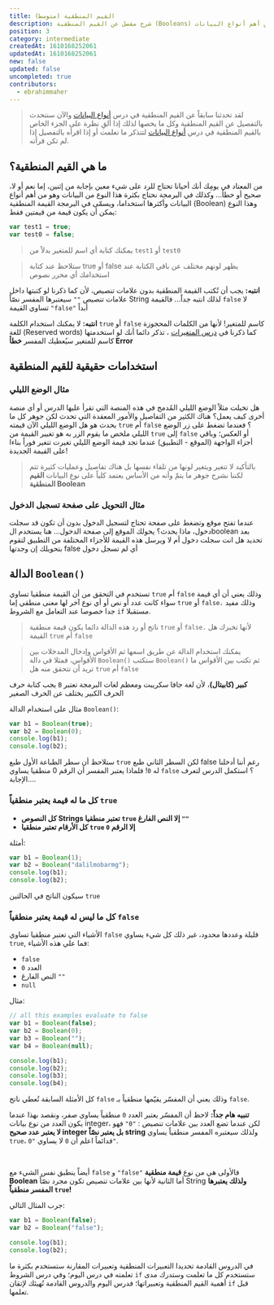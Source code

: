 ```yaml
---
title: القيم المنطقية (متوسط)
description: شرح مفصل عن القيم المنطقية (Booleans) كنوع من أهم أنواع البيانات.
position: 3
category: intermediate
createdAt: 1610168252061
updatedAt: 1610168252061
new: false
updated: false
uncompleted: true
contributors:
  - ebrahimmaher
---
```


> لقد تحدثنا سابقاً عن القيم المنطقية في درس 
>[أنواع البيانات](/tutorials/algorithms/fundamentals/datatypes#boolean---القيمة-المنطقية) 
>واﻵن سنتحدث بالتفصيل عن القيم المنطقية وكل ما يخصها لذلك إذا ألقِ نظرة على الجزء الخاص بالقيم المنطقية في درس 
>[أنواع البيانات](/tutorials/algorithms/fundamentals/datatypes#boolean---القيمة-المنطقية)
> لتتذكر ما تعلمت أو إذا اقرأه بالتفصيل إذا لم تكن قرأته.

## ما هي القيم المنطقية؟
من المعتاد في يومِك أنك أحيانا تحتاج للرد على شيء معين بإجابة من إثنين، إما نعم أو لا، صحيح أو خطأ... وكذلك في البرمجة نحتاج بكثرة هذا النوع من البيانات وهو من أهم أنواع البيانات وأكثرها استخداما، ويسمّى في البرمجة القيمة المنطقية (Boolean) وهذا النوع يمكن أن يكون قيمة من قيمتين فقط: 

```js
var test1 = true;
var test0 = false;
```
> يمكنك كتابة أي اسم للمتغير بدلاً من `test1` أو `test0`

> ستلاحظ عند كتابة true أو false يظهر لونهم مختلف عن باقي الكتابة عند استخدامك أي محرر نصوص

<base-alert type="error">

**انتبه:** يجب أن تُكتب القيمة المنطقية بدون علامات تنصيص، ﻷن كما ذكرنا لو كتبتها داخل علامات تنصيص `""` سيعتبرها المفسر نصّاً String لذلك انتبه جداً...
فالقيمة `false` ﻻ تساوي القيمة `"false"` أبداً

</base-alert>


<base-alert type="error">

**انتبه:** ﻻ يمكنك استخدام الكلمة `true` أو `false` كاسم للمتغير! ﻷنها من الكلمات المحجوزة للغة (Reserved words) كما ذكرنا في 
[درس المتغيرات](/tutorials/algorithms/fundamentals/variables#مم-يتكون-المتغير؟)
، تذكر دائما أنك لو استخدمتها كاسم للمتغير سيُعطيك المفسر **خطأ Error**

</base-alert>

## استخدامات حقيقية للقيم المنطقية

### مثال الوضع الليلي
هل تخيلت مثلاً الوضع الليلي المُدمج في هذه المنصة التي تقرأ عليها الدرس أو أي منصة أخرى كيف يعمل؟
هناك الكثير من التفاصيل واﻷمور المعقدة التي تحدث لكن جوهر كل ما يحدث هو هل الوضع الليلي اﻵن قيمته `true` أم `false` ؟ فعندما تضغط على زر الوضع الليلي ملخص ما يقوم الزر به هو تغيير القيمة من `true` إلى `false` أو العكس؛ وباقي أجزاء الواجهة (الموقع - التطبيق) عندما تجد قيمة الوضع الليلي تغيرت تتغير فوراً بناءا على القيمة الجديدة! 

> بالتأكيد لا تتغير ويتغير لونها من تلقاء نفسها بل هناك تفاصيل وعمليات كثيرة تتم لكننا نشرح جوهر ما يتمّ وأنه من اﻷساس يعتمد كلياً على نوع البيانات **القيم المنطقية Boolean**

<try-wrapper title="تجربة الوضع الليلي" subtitle="جرّب مثال تطبيقي على الوضع الليلي واستخدام القيم المنطقية!">
  <boolean-dark-mode-try />
</try-wrapper>

### مثال التحويل على صفحة تسجيل الدخول
<!-- أعد الصياغة واستكمل... بناءا على ما تعلموه في المستوى اﻷول... واذكر استخدام if في نفس المثال-->
عندما تفتح موقع وتضغط على صفحة تحتاج لتسجيل الدخول بدون أن تكون قد سجلت دخول، ماذا يحدث؟ يحولك الموقع إلى صفحة الدخول... هنا يستخدم الboolean بعد تحديد هل انت سجلت دخول أم ﻻ ويرسل هذه القيمة للأجزاء المختلفة من التطبيق لتقوم بتحويلك إن وجدتها false أي لم تسجل دخول




<!-- تذكر أن تغير صيغة الحديث من أن المفسر يعتبر القيمة منطقياً إلى أنه أحيانا يريد تحويل القيمة من أي نوع إلى نوع منطقي حتى يتعامل معها مثلاً في دالة if .... أيضاً الغي استخدام الدالة Boolean في اﻷمثلة واستخدم بدلاً منها if أو استخدمهما الاثنين بما أن القارئ تعلم مفهوم الدوال في المستوى الإبتدائي -->

## الدالة `Boolean()`

تستخدم في التحقق من أن القيمة منطقيا تساوي `true` أم `false` وذلك يعني أن أي قيمة سواء كانت عدد أو نص أو أي نوع آخر لها معنى منطقي إما `true` أو `false،` وذلك مفيد جدا خصوصا عند التعامل مع الشروط `if` مستقبلا.

> ناتج أو رد هذه الدالة دائما يكون قيمة منطقية `true` أو `false،` لأنها تخبرك هل القيمة `true` أم `false`

> يمكنك استخدام الدالة عن طريق اسمها ثم الأقواس وإدخال المدخلات بين الأقواس، فمثلا في دالة `Boolean()` ستكتب `Boolean()` ثم تكتب بين الأقواس ما تريد أن تتحقق منه هل `true` أم `false`

<base-alert type="error" >

يجب كتابة حرف `B` **كبير (كابيتال)**، لأن لغة جافا سكريبت ومعظم لغات البرمجة تعتبر الحرف الكبير يختلف عن الحرف الصغير

</base-alert>

مثال على استخدام الدالة `Boolean()`:

```js
var b1 = Boolean(true);
var b2 = Boolean(0);
console.log(b1);
console.log(b2);
```

ستلاحظ أن سطر الطباعة الأول طبع `true` لكن السطر الثاني طبع false رغم أننا أدخلنا له `0`! فلماذا يعتبر المفسر أن الرقم 0 منطقيا يساوي `false` ؟ استكمل الدرس لتعرف الإجابة....


### كل ما له قيمة يعتبر منطقياً `true`

- **كل النصوص Strings تعتبر منطقيا `true` إلا النص الفارغ `""`**
- **كل الأرقام تعتبر منطقيا `true` إلا الرقم `0`**

أمثلة:
```js
var b1 = Boolean(1);
var b2 = Boolean("dalilmobarmg");
console.log(b1);
console.log(b2);
```
سيكون الناتج في الحالتين `true`

### كل ما ليس له قيمة يعتبر منطقياً `false`
الأشياء التي تعتبر منطقيا تساوي `false` قليلة وعددها محدود، غير ذلك كل شيء يساوي `true`, فما علي هذه الأشياء:

- `false`
- العدد `0`
- النص الفارغ `""`
- `null`

مثال:
```js
// all this examples evaluate to false
var b1 = Boolean(false);
var b2 = Boolean(0);
var b3 = Boolean("");
var b4 = Boolean(null);

console.log(b1);
console.log(b2);
console.log(b3);
console.log(b4);
```
كل اﻷمثلة السابقة تُعطي ناتج `false` وذلك يعني أن المفسّر يقيّمها منطقياً بـ `false`.

<base-alert type="error">

**تنبيه هام جداً:** 
لاحظ أن المفسّر يعتبر العدد `0` منطقياً يساوي صفر، ونقصد بهذا عندما يكون العدد من نوع بيانات integer، لكن عندما تضع العدد بين علامات تنصيص : `"0"` فهو **لا يعتبر عدد صحيح integer بل يعتبر نصّاً string** ولذلك سيعتبره المفسر منطقياً يساوي `true`، فدائماً اعلم أن `0` لا يساوي `"0"`.

<br>

أيضاً ينطبق نفس الشيء مع `false` و `"false"` فاﻷولى هي من نوع **قيمة منطقية Boolean** أما الثانية ﻷنها بين علامات تنصيص تكون مجرد نصّاً String **ولذلك يعتبرها المفسر منطقياً `true`!**

جرب المثال التالي:
```js
var b1 = Boolean(false);
var b2 = Boolean("false");

console.log(b1);
console.log(b2);
```

</base-alert>

<base-alert type="next">

في الدروس القادمة تحديدا التعبيرات المنطقية وتعبيرات المقارنة ستستخدم بكثرة ما تعلمته في درس اليوم؛ وفي درس الشروط `if` ستستخدم كل ما تعلمت وستدرك مدى أهمية القيم المنطقية وتعبيراتها؛ فدرس اليوم والدروس القادمة تُهيئك لإتقان `if` قبل تعلمها.

</base-alert>
